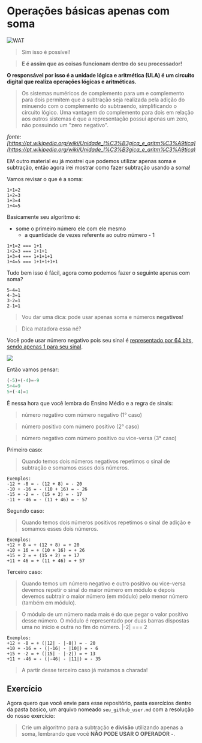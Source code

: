 # Operações básicas apenas com soma

![WAT](http://vignette3.wikia.nocookie.net/meme/images/b/b6/Y_wat_2.jpg)

> Sim isso é possível!

> **E é assim que as coisas funcionam dentro do seu processador!**

**O responsável por isso é a unidade lógica e aritmética (ULA) é um circuito digital que realiza operações lógicas e aritméticas.**

> Os sistemas numéricos de complemento para um e complemento para dois permitem que a subtração seja realizada pela adição do minuendo com o complemento do subtraendo, simplificando o circuito lógico. Uma vantagem do complemento para dois em relação aos outros sistemas é que a representação possui apenas um zero, não possuindo um "zero negativo".

*fonte: [https://pt.wikipedia.org/wiki/Unidade_l%C3%B3gica_e_aritm%C3%A9tica](https://pt.wikipedia.org/wiki/Unidade_l%C3%B3gica_e_aritm%C3%A9tica)*

EM outro material eu já mostrei que podemos utilizar apenas soma e subtração, então agora irei mostrar como fazer subtração usando a soma!

Vamos revisar o que é a soma:

```
1+1=2
1+2=3
1+3=4
1+4=5
```

Basicamente seu algoritmo é:

- some o primeiro número ele com ele mesmo
  - a quantidade de vezes referente ao outro número - 1


```
1+1=2 === 1+1
1+2=3 === 1+1+1
1+3=4 === 1+1+1+1
1+4=5 === 1+1+1+1+1
```

Tudo bem isso é fácil, agora como podemos fazer o seguinte apenas com soma?

```
5-4=1
4-3=1
3-2=1
2-1=1
```

> Vou dar uma dica: pode usar apenas soma e números **negativos**!

> Dica matadora essa né?

Você pode usar número negativo pois seu sinal é [representado por 64 bits, sendo apenas 1 para seu sinal](http://www.2ality.com/2012/04/number-encoding.html).

![](http://i.imgur.com/lXqXj6A.png)

Então vamos pensar:

```js
(-5)+(-4)=-9
5+4=9
5+(-4)=1
```

É nessa hora que você lembra do Ensino Médio e a regra de sinais:

> número negativo com número negativo (1° caso)

> número positivo com número positivo (2° caso)

> número negativo com número positivo ou vice-versa (3° caso)


Primeiro caso:

> Quando temos dois números negativos repetimos o sinal de subtração e somamos esses dois números.


```
Exemplos:
-12 + -8 = - (12 + 8) = - 20
-10 + -16 = - (10 + 16) = - 26
-15 + -2 = - (15 + 2) = - 17
-11 + -46 = - (11 + 46) = - 57
```


Segundo caso:

> Quando temos dois números positivos repetimos o sinal de adição e somamos esses dois números.

```
Exemplos:
+12 + 8 = + (12 + 8) = + 20
+10 + 16 = + (10 + 16) = + 26
+15 + 2 = + (15 + 2) = + 17
+11 + 46 = + (11 + 46) = + 57
```


Terceiro caso:

> Quando temos um número negativo e outro positivo ou vice-versa devemos repetir o sinal do maior número em módulo e depois devemos subtrair o maior número (em módulo) pelo menor número (também em módulo).

> O módulo de um número nada mais é do que pegar o valor positivo desse número. O módulo é representado por duas barras dispostas uma no início e outra no fim do número. |-2| === 2

```
Exemplos:
+12 + -8 = + (|12| - |-8|) = - 20
+10 + -16 = - (|-16| - |10|) = - 6
+15 + -2 = + (|15| - |-2|) = + 13
+11 + -46 = - (|-46| - |11|) = - 35
```

> A partir desse terceiro caso já matamos a charada!

## Exercício

Agora quero que você envie para esse repositório, pasta exercícios dentro da pasta basico, um arquivo nomeado `seu_github_user.md` com a resolução do nosso exercício:

> Crie um algoritmo para a subtração **e divisão** utilizando apenas a soma, lembrando que você **NÃO PODE USAR O OPERADOR `-`**.
